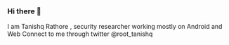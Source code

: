 ### Hi there 👋

I am Tanishq Rathore , security researcher working mostly on Android and Web 
Connect to me through twitter @root_tanishq

